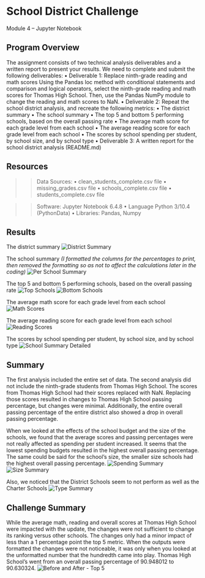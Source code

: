 # School District Challenge
Module 4 – Jupyter Notebook

## Program Overview
The assignment consists of two technical analysis deliverables and a written report to present your results. We need to complete and submit the following deliverables:
•	Deliverable 1: Replace ninth-grade reading and math scores
Using the Pandas loc method with conditional statements and comparison and logical operators, select the ninth-grade reading and math scores for Thomas High School. Then, use the Pandas NumPy module to change the reading and math scores to NaN.
•	Deliverable 2: Repeat the school district analysis, and recreate the following metrics:
•	The district summary
•	The school summary
•	The top 5 and bottom 5 performing schools, based on the overall passing rate
•	The average math score for each grade level from each school
•	The average reading score for each grade level from each school
•	The scores by school spending per student, by school size, and by school type
•	Deliverable 3: A written report for the school district analysis (README.md)
## Resources
>> Data Sources: 
•	clean_students_complete.csv file
•	missing_grades.csv file
•	schools_complete.csv file
•	students_complete.csv file

>> Software: Jupyter Notebook 6.4.8
•	Language Python 3/10.4 (PythonData)
•	Libraries: Pandas, Numpy

## Results
The district summary
![District Summary](https://user-images.githubusercontent.com/105124485/172476053-7301a8c0-40a9-4880-8edf-e3e5e815f76d.jpg)

The school summary 
_(I formatted the columns for the percentages to print, then removed the formatting so as not to affect the calculations later in the coding)_
![Per School Summary](https://user-images.githubusercontent.com/105124485/172476120-9da42efc-0ea2-491e-80df-22ca224d23d0.jpg)

The top 5 and bottom 5 performing schools, based on the overall passing rate
![Top Schools](https://user-images.githubusercontent.com/105124485/172476161-5c5bb8f5-1a87-494a-902e-dd00c36d7138.jpg)
![Bottom Schools](https://user-images.githubusercontent.com/105124485/172476177-a6695635-4358-4813-95eb-4cffc1997e36.jpg)

The average math score for each grade level from each school
![Math Scores](https://user-images.githubusercontent.com/105124485/172479065-3d630209-a2e9-4345-81b1-4352bd4dc431.jpg)

The average reading score for each grade level from each school
![Reading Scores](https://user-images.githubusercontent.com/105124485/172479082-5958b280-1931-4cf7-9e81-1ccad7dde989.jpg)

The scores by school spending per student, by school size, and by school type
![School Summary Detailed](https://user-images.githubusercontent.com/105124485/172476278-ad0b05ce-3343-4d3d-8d66-d83d458b1eef.jpg)

## Summary
The first analysis included the entire set of data.  The second analysis did not include the ninth-grade students from Thomas High School.  The scores from Thomas High School had their scores replaced with NaN. Replacing those scores resulted in changes to Thomas High School passing percentage, but changes were minimal.  Additionally, the entire overall passing percentage of the entire district also showed a drop in overall passing percentage. 

When we looked at the effects of the school budget and the size of the schools, we found that the average scores and passing percentages were not really affected as spending per student increased. It seems that the lowest spending budgets resulted in the highest overall passing percentage. The same could be said for the school’s size, the smaller size schools had the highest overall passing percentage.
![Spending Summary](https://user-images.githubusercontent.com/105124485/172476327-cdd89106-be2b-4029-9c01-46539af5d369.jpg)
![Size Summary](https://user-images.githubusercontent.com/105124485/172476350-abdf9e25-fcb6-4c07-b7fd-df670087ca81.jpg)

Also, we noticed that the District Schools seem to not perform as well as the Charter Schools
![Type Summary](https://user-images.githubusercontent.com/105124485/172476395-f7913ba9-88c8-48ec-973a-478f02c9369d.jpg)

## Challenge Summary
While the average math, reading and overall scores at Thomas High School were impacted with the update, the changes were not sufficient to change its ranking versus other schools. The changes only had a minor impact of less than a 1 percentage point the top 5 metric. When the outputs were formatted the changes were not noticeable, it was only when you looked at the unformatted number that the hundredth came into play. Thomas High School’s went from an overall passing percentage of 90.948012 to 90.630324.
![Before and After - Top 5](https://user-images.githubusercontent.com/105124485/172474753-0adc201b-2d0f-4b5c-98d7-74b0f256a0a6.jpg)


